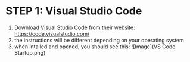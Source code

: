 # STEP 1:  Visual Studio Code
1) Download Visual Studio Code from their website:  https://code.visualstudio.com/
2) the instructions will be different depending on your operating system
3) when intalled and opened, you should see this:
![Image](VS Code Startup.png)
